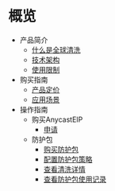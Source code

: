 # 概览

* 产品简介
    * [什么是全球清洗](uantiddos/uanycastclean/intro/whatisanycasteip) 
    * [技术架构](uantiddos/uanycastclean/intro/architecture)
    * [使用限制](uantiddos/uanycastclean/intro/limit)
* 购买指南
    * [产品定价](uantiddos/uanycastclean/buy/price) 
    * [应用场景](uantiddos/uanycastclean/buy/apply)
* 操作指南
    * 购买AnycastEIP
      * [申请](uantiddos/uanycastclean/guide/allocate)
    * 防护包
      * [购买防护包](uantiddos/uanycastclean/guide/buyanycastclean)
      * [配置防护包策略](uantiddos/uanycastclean/guide/config)
      * [查看清洗详情](uantiddos/uanycastclean/guide/check)
      * [查看防护包使用记录](uantiddos/uanycastclean/guide/used)
   
    
   
   
    
        